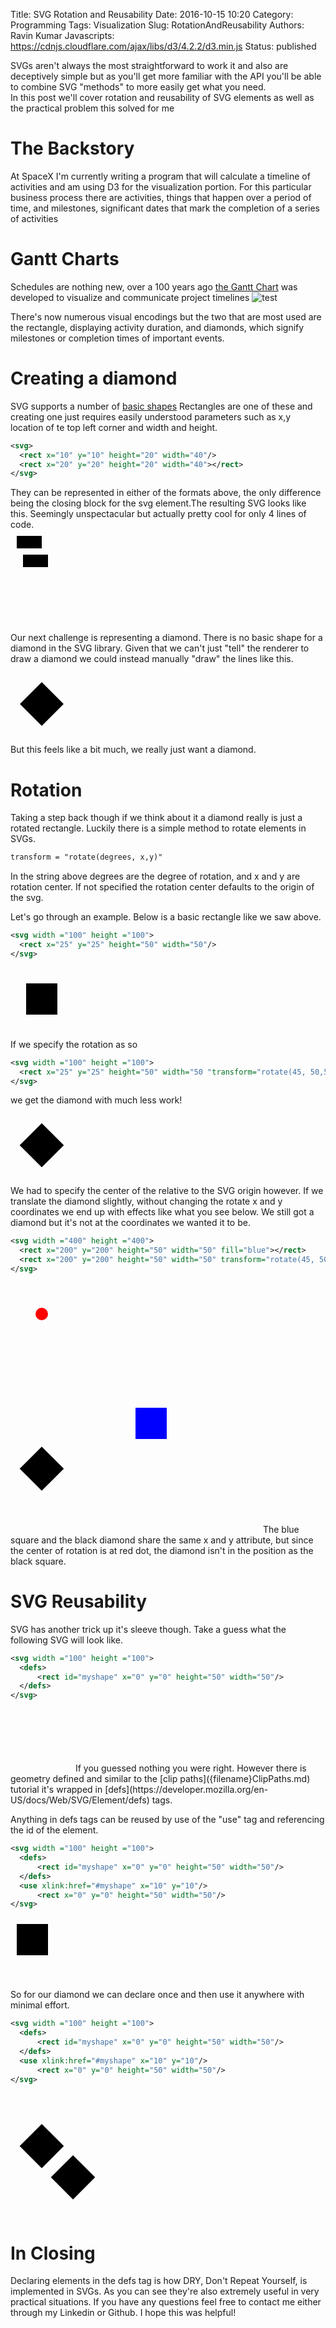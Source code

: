 Title: SVG Rotation and Reusability
Date: 2016-10-15 10:20
Category: Programming
Tags: Visualization
Slug: RotationAndReusability 
Authors: Ravin Kumar
Javascripts: https://cdnjs.cloudflare.com/ajax/libs/d3/4.2.2/d3.min.js 
Status: published

SVGs aren't always the most straightforward to work it and also are deceptively
simple but as you'll get more familiar with the API you'll be able to
combine SVG "methods" to more easily get what you need.  
In this post we'll cover rotation and reusability of SVG elements as well
as the practical problem this solved for me

# The Backstory
At SpaceX I'm currently writing a program that will calculate a timeline
of activities and am using D3 for the visualization portion. For this particular
business process there are activities, things that happen over a period of time,
and milestones, significant dates that mark the completion of a series of activities

# Gantt Charts
Schedules are nothing new, over a 100 years ago 
[the Gantt Chart](https://en.wikipedia.org/wiki/Gantt_chart) was developed
to visualize and communicate project timelines
![test]( https://upload.wikimedia.org/wikipedia/commons/0/0b/ConceptDraw_Project_Gantt_Chart.png)

There's now numerous visual encodings but the two that are most used are
the rectangle, displaying activity duration, and diamonds, which signify milestones
or completion times of important events.
<div id="unclipped"></div>

# Creating a diamond
SVG supports a number of 
[basic shapes]( https://developer.mozilla.org/en-US/docs/Web/SVG/Tutorial/Basic_Shapes)
Rectangles are one of these and creating one just requires easily understood parameters
such as x,y location of te top left corner and width and height.

```xml
<svg>
  <rect x="10" y="10" height="20" width="40"/>
  <rect x="20" y="20" height="20" width="40"></rect>
</svg>
```
They can be represented in either of the formats above, the only difference
being the closing block for the svg element.The resulting SVG looks like this.
Seemingly unspectacular but actually pretty cool for only 4 lines of code.  
<svg>
  <rect x="10" y="10" height="20" width="40"/>
  <rect x="20" y="40" height="20" width="40"></rect>
</svg>

Our next challenge is representing a diamond. There is no basic shape for a
diamond in the SVG library. Given that we can't just "tell" the renderer
to draw a diamond we could instead manually "draw" the lines like this.  

<svg width=100 height=100>
  <path d="M50 15 L15 50 L50 85 L85 50 Z"></path>
</svg>

But this feels like a bit much, we really just want a diamond.

# Rotation
Taking a step back though if we think about it a diamond really is just 
a rotated rectangle. Luckily there is a simple method to rotate elements in SVGs.

```xml
transform = "rotate(degrees, x,y)"
```
In the string above degrees are the degree of rotation, and x and y are
rotation center. If not specified the rotation center defaults to the origin
of the svg.

Let's go through an example. Below is a basic rectangle like we saw above.
```xml
<svg width ="100" height ="100">
  <rect x="25" y="25" height="50" width="50"/>
</svg>
```
<svg width ="100" height ="100">
  <rect x="25" y="25" height="50" width="50"></rect>
</svg>  

If we specify the rotation as so

```xml
<svg width ="100" height ="100">
  <rect x="25" y="25" height="50" width="50 "transform="rotate(45, 50,50)"></rect>
</svg>
```
we get the diamond with much less work!

<svg width ="100" height ="100">
  <rect x="25" y="25" height="50" width="50" transform="rotate(45, 50,50)"></rect>
</svg>

We had to specify the center of the relative to the SVG origin however. If we
translate the diamond slightly, without changing the rotate x and y coordinates
we end up with effects like what you see below. We still got a diamond
but it's not at the coordinates we wanted it to be.
```xml
<svg width ="400" height ="400">
  <rect x="200" y="200" height="50" width="50" fill="blue"></rect>
  <rect x="200" y="200" height="50" width="50" transform="rotate(45, 50,50)"></rect>
</svg>
```

<svg width ="400" height ="400">
  <rect x="200" y="200" height="50" width="50" fill="blue"></rect>
  <rect x="200" y="200" height="50" width="50" transform="rotate(45, 50,50)"></rect>
  <circle cx="50" cy="50" r="10" fill="red"></circle>
</svg>
The blue square and the black diamond share the same x and y attribute, but since
the center of rotation is at red dot, the diamond isn't in the position as the
black square.

# SVG Reusability
SVG has another trick up it's sleeve though. Take a guess what the following
SVG will look like.

```xml
<svg width ="100" height ="100">
  <defs>
      <rect id="myshape" x="0" y="0" height="50" width="50"/>
  </defs>
</svg>
```
<svg width ="100" height ="100">
  <defs>
      <rect id="myshape" x="0" y="0" height="50" width="50"/>
  </defs>
</svg>
If you guessed nothing you were right. However there is geometry defined
and similar to the [clip paths]({filename}ClipPaths.md) tutorial it's wrapped
in [defs](https://developer.mozilla.org/en-US/docs/Web/SVG/Element/defs) tags.

Anything in defs tags can be reused by use of the "use" tag and referencing
the id of the element.

```xml
<svg width ="100" height ="100">
  <defs>
      <rect id="myshape" x="0" y="0" height="50" width="50"/>
  </defs>
  <use xlink:href="#myshape" x="10" y="10"/>
      <rect x="0" y="0" height="50" width="50"/>
</svg>
```
<svg width ="100" height ="100">
  <defs>
      <rect id="myshape" x="0" y="0" height="50" width="50"/>
  </defs>
  <use xlink:href="#myshape" x="10" y="10"/>
</svg>

So for our diamond we can declare once and then use it anywhere with minimal effort.
```xml
<svg width ="100" height ="100">
  <defs>
      <rect id="myshape" x="0" y="0" height="50" width="50"/>
  </defs>
  <use xlink:href="#myshape" x="10" y="10"/>
      <rect x="0" y="0" height="50" width="50"/>
</svg>
```
<svg width ="200" height ="200">
  <defs>
      <rect id="diamond" height="50" width="50" transform="rotate(45)">
  </defs>
  <use xlink:href="#diamond" x="50" y="50"/>
  <use xlink:href="#diamond" x="100" y="100"/>
</svg>

# In Closing
Declaring elements in the defs tag is how DRY, Don't Repeat Yourself, is 
implemented in SVGs. As you can see they're also extremely useful in
very practical situations. If you have any questions feel free to contact
me either through my Linkedin or Github. I hope this was helpful!
